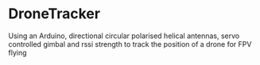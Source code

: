 # DroneTracker
Using an Arduino, directional circular polarised helical antennas, servo controlled gimbal and rssi strength to track the position of a drone for FPV flying
